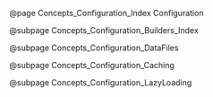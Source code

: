 @page Concepts_Configuration_Index Configuration

@subpage Concepts_Configuration_Builders_Index

@subpage Concepts_Configuration_DataFiles

@subpage Concepts_Configuration_Caching

@subpage Concepts_Configuration_LazyLoading